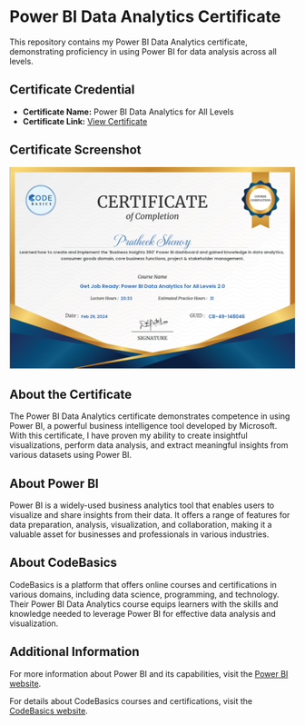 # Power BI Data Analytics Certificate

This repository contains my Power BI Data Analytics certificate, demonstrating proficiency in using Power BI for data analysis across all levels.

## Certificate Credential

- **Certificate Name:** Power BI Data Analytics for All Levels
- **Certificate Link:** [View Certificate](https://codebasics.io/certificate/CB-49-148046)

## Certificate Screenshot

![Power BI Data Analytics Certificate](certificate_screenshot.png)

## About the Certificate

The Power BI Data Analytics certificate demonstrates competence in using Power BI, a powerful business intelligence tool developed by Microsoft. With this certificate, I have proven my ability to create insightful visualizations, perform data analysis, and extract meaningful insights from various datasets using Power BI.

## About Power BI

Power BI is a widely-used business analytics tool that enables users to visualize and share insights from their data. It offers a range of features for data preparation, analysis, visualization, and collaboration, making it a valuable asset for businesses and professionals in various industries.

## About CodeBasics

CodeBasics is a platform that offers online courses and certifications in various domains, including data science, programming, and technology. Their Power BI Data Analytics course equips learners with the skills and knowledge needed to leverage Power BI for effective data analysis and visualization.

## Additional Information

For more information about Power BI and its capabilities, visit the [Power BI website](https://powerbi.microsoft.com/).

For details about CodeBasics courses and certifications, visit the [CodeBasics website](https://codebasics.io/).

